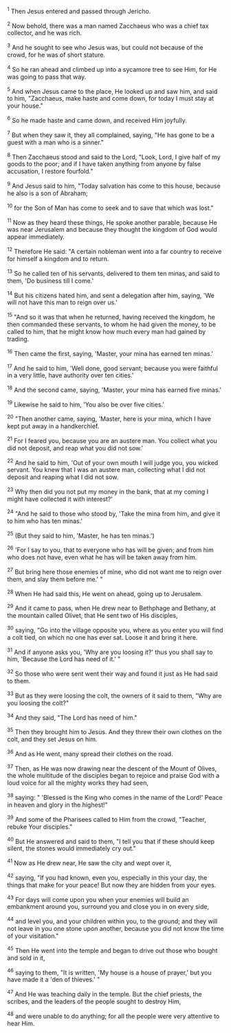 <sup>1</sup> 
Then Jesus entered and passed through Jericho. 

<sup>2</sup> 
Now behold, there was a man named Zacchaeus who was a chief tax collector, and he was rich. 

<sup>3</sup> 
And he sought to see who Jesus was, but could not because of the crowd, for he was of short stature. 

<sup>4</sup> 
So he ran ahead and climbed up into a sycamore tree to see Him, for He was going to pass that way. 

<sup>5</sup> 
And when Jesus came to the place, He looked up and saw him, and said to him, "Zacchaeus, make haste and come down, for today I must stay at your house." 

<sup>6</sup> 
So he made haste and came down, and received Him joyfully. 

<sup>7</sup> 
But when they saw it, they all complained, saying, "He has gone to be a guest with a man who is a sinner." 

<sup>8</sup> 
Then Zacchaeus stood and said to the Lord, "Look, Lord, I give half of my goods to the poor; and if I have taken anything from anyone by false accusation, I restore fourfold." 

<sup>9</sup> 
And Jesus said to him, "Today salvation has come to this house, because he also is a son of Abraham; 

<sup>10</sup> 
for the Son of Man has come to seek and to save that which was lost." 

<sup>11</sup> 
Now as they heard these things, He spoke another parable, because He was near Jerusalem and because they thought the kingdom of God would appear immediately. 

<sup>12</sup> 
Therefore He said: "A certain nobleman went into a far country to receive for himself a kingdom and to return. 

<sup>13</sup> 
So he called ten of his servants, delivered to them ten minas, and said to them, 'Do business till I come.' 

<sup>14</sup> 
But his citizens hated him, and sent a delegation after him, saying, 'We will not have this man to reign over us.' 

<sup>15</sup> 
"And so it was that when he returned, having received the kingdom, he then commanded these servants, to whom he had given the money, to be called to him, that he might know how much every man had gained by trading. 

<sup>16</sup> 
Then came the first, saying, 'Master, your mina has earned ten minas.' 

<sup>17</sup> 
And he said to him, 'Well done, good servant; because you were faithful in a very little, have authority over ten cities.' 

<sup>18</sup> 
And the second came, saying, 'Master, your mina has earned five minas.' 

<sup>19</sup> 
Likewise he said to him, 'You also be over five cities.' 

<sup>20</sup> 
"Then another came, saying, 'Master, here is your mina, which I have kept put away in a handkerchief. 

<sup>21</sup> 
For I feared you, because you are an austere man. You collect what you did not deposit, and reap what you did not sow.' 

<sup>22</sup> 
And he said to him, 'Out of your own mouth I will judge you, you wicked servant. You knew that I was an austere man, collecting what I did not deposit and reaping what I did not sow. 

<sup>23</sup> 
Why then did you not put my money in the bank, that at my coming I might have collected it with interest?' 

<sup>24</sup> 
"And he said to those who stood by, 'Take the mina from him, and give it to him who has ten minas.' 

<sup>25</sup> 
(But they said to him, 'Master, he has ten minas.') 

<sup>26</sup> 
'For I say to you, that to everyone who has will be given; and from him who does not have, even what he has will be taken away from him. 

<sup>27</sup> 
But bring here those enemies of mine, who did not want me to reign over them, and slay them before me.' " 

<sup>28</sup> 
When He had said this, He went on ahead, going up to Jerusalem. 

<sup>29</sup> 
And it came to pass, when He drew near to Bethphage and Bethany, at the mountain called Olivet, that He sent two of His disciples, 

<sup>30</sup> 
saying, "Go into the village opposite you, where as you enter you will find a colt tied, on which no one has ever sat. Loose it and bring it here. 

<sup>31</sup> 
And if anyone asks you, 'Why are you loosing it?' thus you shall say to him, 'Because the Lord has need of it.' " 

<sup>32</sup> 
So those who were sent went their way and found it just as He had said to them. 

<sup>33</sup> 
But as they were loosing the colt, the owners of it said to them, "Why are you loosing the colt?" 

<sup>34</sup> 
And they said, "The Lord has need of him." 

<sup>35</sup> 
Then they brought him to Jesus. And they threw their own clothes on the colt, and they set Jesus on him. 

<sup>36</sup> 
And as He went, many spread their clothes on the road. 

<sup>37</sup> 
Then, as He was now drawing near the descent of the Mount of Olives, the whole multitude of the disciples began to rejoice and praise God with a loud voice for all the mighty works they had seen, 

<sup>38</sup> 
saying: " 'Blessed is the King who comes in the name of the Lord!' Peace in heaven and glory in the highest!" 

<sup>39</sup> 
And some of the Pharisees called to Him from the crowd, "Teacher, rebuke Your disciples." 

<sup>40</sup> 
But He answered and said to them, "I tell you that if these should keep silent, the stones would immediately cry out." 

<sup>41</sup> 
Now as He drew near, He saw the city and wept over it, 

<sup>42</sup> 
saying, "If you had known, even you, especially in this your day, the things that make for your peace! But now they are hidden from your eyes. 

<sup>43</sup> 
For days will come upon you when your enemies will build an embankment around you, surround you and close you in on every side, 

<sup>44</sup> 
and level you, and your children within you, to the ground; and they will not leave in you one stone upon another, because you did not know the time of your visitation." 

<sup>45</sup> 
Then He went into the temple and began to drive out those who bought and sold in it, 

<sup>46</sup> 
saying to them, "It is written, 'My house is a house of prayer,' but you have made it a 'den of thieves.' " 

<sup>47</sup> 
And He was teaching daily in the temple. But the chief priests, the scribes, and the leaders of the people sought to destroy Him, 

<sup>48</sup> 
and were unable to do anything; for all the people were very attentive to hear Him.